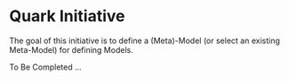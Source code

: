 Quark Initiative
==

The goal of this initiative is to define a (Meta)-Model (or select an existing Meta-Model) for defining Models.

To Be Completed ...
